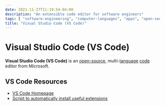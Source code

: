 ```yaml
---
date: 2021-11-27T11:19:54-04:00
description: "An extensible code editor for software engineers"
tags: [ "software-engineering", "computer-languages", "apps", "open-source" ]
title: "Visual Studio Code (VS Code)"
---
```


# Visual Studio Code (VS Code)

**Visual Studio Code (VS Code)** is an [open-source](open-source.md), multi-[language](computer-languages.md) [code](software-engineering.md) editor from Microsoft.

<!-- TODO: Microsoft page -->

## VS Code Resources

* [VS Code Homepage](https://code.visualstudio.com/)
* [Script to automatically install useful extensions](https://github.com/jamestharpe/windows-development-environment/blob/main/vscode-extensions.sh)
